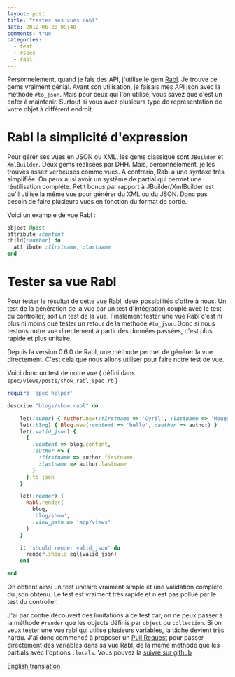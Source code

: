 ```yaml
---
layout: post
title: "tester ses vues rabl"
date: 2012-06-28 09:40
comments: true
categories:
  - test
  - rspec
  - rabl
---
```

Personnelement, quand je fais des API, j'utilise le gem
[Rabl](https://github.com/nesquena/rabl). Je trouve ce gems vraiment
génial. Avant son utilisation, je faisais mes API json avec la méthode
`#to_json`. Mais pour ceux qui l'on utilisé, vous savez que c'est un
enfer à maintenir. Surtout si vous avez plusieurs type de représentation
de votre objet à différent endroit.

# Rabl la simplicité d'expression

Pour gérer ses vues en JSON ou XML, les gems classique sont `JBuilder`
et `XmlBuilder`. Deux gems réalisées par DHH. Mais, personnelement, je
les trouves assez verbeuses comme vues. A contrario, Rabl a une syntaxe
trés simplifiée. On peux ausi avoir un système de partial qui permet une
réutilisation compléte. Petit bonus par rapport à JBuilder/XmlBuilder
est qu'il utilise la même vue pour générer du XML ou du JSON. Donc pas
besoin de faire plusieurs vues en fonction du format de sortie.

Voici un example de vue Rabl :

```ruby
object @post
attribute :content
child(:author) do
  attribute :firstname, :lastname
end
```

# Tester sa vue Rabl

Pour tester le résultat de cette vue Rabl, deux possibilités s'offre à
nous. Un test de la génération de la vue par un test d'intégration
couplé avec le test du controller, soit un test de la vue. Finalement
tester une vue Rabl c'est ni plus ni moins que tester un retour de la
méthode `#to_json`. Donc si nous testons notre vue directement à partir
des données passées, c'est plus rapide et plus unitaire.

Depuis la version 0.6.0 de Rabl, une méthode permet de générer la vue
directement. C'est cela que nous allons utiliser pour faire notre test
de vue.

Voici donc un test de notre vue ( défini dans
`spec/views/posts/show_rabl_spec.rb` )

```ruby
require 'spec_helper'

describe "blogs/show.rabl" do

    let(:auhor) { Author.new(:firstname => 'Cyril', :lastname => 'Mougel') }
    let(:blog) { Blog.new(:content => 'hello', :author => author) }
    let(:valid_json) {
      {
        :content => blog.content,
        :author => {
          :firstname => author.firstname,
          :lastname => author.lastname
        }
      }.to_json
    }

    let(:render) {
      Rabl.render(
        blog,
        'blog/show',
        :view_path => 'app/views'
      )
    }

    it 'should render valid_json' do
      render.should eql(valid_json)
    end

end
```

On obtient ainsi un test unitaire vraiment simple et une validation
compléte du json obtenu. Le test est vraiment très rapide et n'est pas
pollué par le test du controller.

J'ai par contre découvert des limitations à ce test car, on ne peux
passer à la méthode `#render` que les objects définis par `object` ou
`collection`. Si on veux tester une vue rabl qui utilise plusieurs
variables, la tâche devient très hardu. J'ai donc commencé à proposer un
[Pull Request](https://github.com/nesquena/rabl/pull/269) pour passer directement des variables dans sa vue Rabl, de
la même méthode que les partials avec l'options `:locals`. Vous pouvez
la [suivre sur github](https://github.com/nesquena/rabl/pull/269)

[English translation](http://blog-en.shingara.fr/test-your-rabl-view.html)
